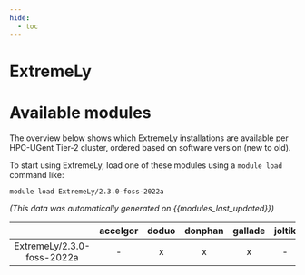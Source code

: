 ```yaml
---
hide:
  - toc
---
```


ExtremeLy
=========

# Available modules


The overview below shows which ExtremeLy installations are available per HPC-UGent Tier-2 cluster, ordered based on software version (new to old).

To start using ExtremeLy, load one of these modules using a `module load` command like:

```shell
module load ExtremeLy/2.3.0-foss-2022a
```

*(This data was automatically generated on {{modules_last_updated}})*  

| |accelgor|doduo|donphan|gallade|joltik|shinx|
| :---: | :---: | :---: | :---: | :---: | :---: | :---: |
|ExtremeLy/2.3.0-foss-2022a|-|x|x|x|-|-|
